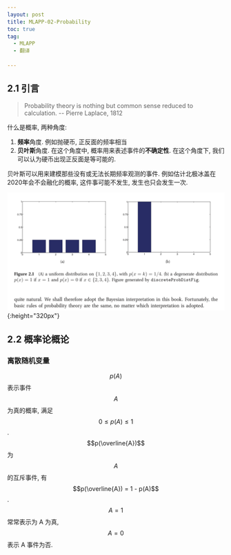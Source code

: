 ```yaml
---
layout: post
title: MLAPP-02-Probability
toc: true
tag:
  - MLAPP
  - 翻译

---
```



## 2.1 引言

> Probability theory is nothing but common sense reduced to calculation. -- Pierre Laplace, 1812

什么是概率, 两种角度:

1) **频率**角度. 例如抛硬币, 正反面的频率相当
2) **贝叶斯**角度. 在这个角度中, 概率用来表述事件的**不确定性**. 在这个角度下, 我们可以认为硬币出现正反面是等可能的.

贝叶斯可以用来建模那些没有或无法长期频率观测的事件. 例如估计北极冰盖在2020年会不会融化的概率, 这件事可能不发生, 发生也只会发生一次.

![](/assets/img/MLAPP-Figure2.1.png){:height="320px"}

## 2.2 概率论概论

### 离散随机变量

$$p(A)$$ 表示事件 $$A$$ 为真的概率, 满足 $$0 \le p(A) \le 1$$. $$p(\overline{A})$$ 为 $$A$$ 的互斥事件, 有 $$p(\overline{A}) = 1 - p(A)$$. $$A=1$$ 常常表示为 A 为真, $$A=0$$ 表示 A 事件为否.


